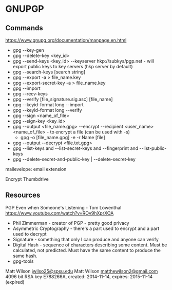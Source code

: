 # GNUPGP

## Commands
https://www.gnupg.org/documentation/manpage.en.html

- gpg --key-gen
- gpg --delete-key <key_id>
- gpg --send-keys <key_id> --keyserver hkp://subkys/pgp.net - will export public keys to key servers (hkp server by default)
- gpg --search-keys [search string]
- gpg --export -a <uid> > file_name.key
- gpg --export-secret-key -a <uid> > file_name.key
- gpg --import <file-name>
- gpg --recv-keys <key-id>
- gpg --verify [file_signature.sig.asc] [file_name]
- gpg --keyid-format long --import <name of key.key>
- gpg --keyid-format long --verify <name of sig file.sig> <name of file to verify>
- gpg --sign <name_of_file>
- gpg --sign-key <key_id>
- gpg --output <file_name.gpg> --encrypt --recipient <user_name> <name_of_file> - to encrypt a file (can be used with -s)
    - gpg -o [file_name.gpg] -e -r Name [file]
- gpg --output <file> --decrypt <file.txt.gpg>
- gpg --list-keys and --list-secret-keys and --fingerprint and --list-public-keys
- gpg --delete-secret-and-public-key <name> | --delete-secret-key <name>

mailevelope: email extension

Encrypt Thumbdrive

## Resources

PGP Even when Someone's Listening - Tom Lowenthal
https://www.youtube.com/watch?v=ROv9hXprXOA

- Phil Zimmerman - creator of PGP - pretty good privacy
- Asymmetric Cryptography - there's a part used to encrypt and a part used to decrypt
- Signature - something that only I can produce and anyone can verify
- Digital Hash - sequence of characters describing some content. Must be calculated, not predicted. Must have the same content to produce the same hash.
- gpg-tools

Matt Wilson <jwilso25@spsu.edu>
Matt Wilson <matthewilson2@gmail.com>
  4096 bit RSA key E788266A, created: 2014-11-14, expires: 2015-11-14 (expired)
